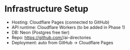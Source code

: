 # Infrastructure Setup

- Hosting: Cloudflare Pages (connected to GitHub)
- API runtime: Cloudflare Workers (to be added in Phase 1)
- DB: Neon (Postgres free tier)
- Repo: https://github.com/<your-username>/ai-directories
- Deployment: auto from GitHub → Cloudflare Pages
